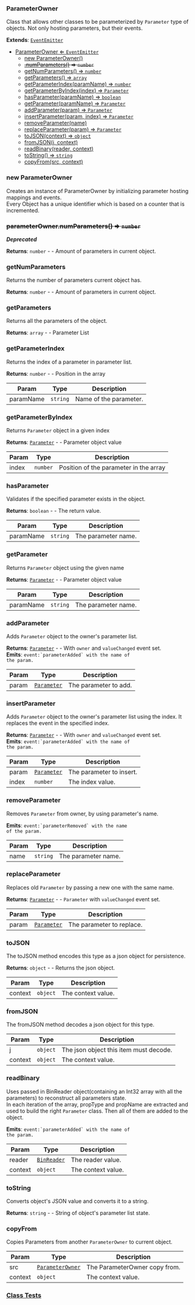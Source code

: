 <a name="ParameterOwner"></a>

### ParameterOwner 
Class that allows other classes to be parameterized by `Parameter` type of objects.
Not only hosting parameters, but their events.


**Extends**: <code>[EventEmitter](api/Utilities/EventEmitter.md)</code>  

* [ParameterOwner ⇐ <code>EventEmitter</code>](#ParameterOwner)
    * [new ParameterOwner()](#new-ParameterOwner)
    * ~~[.numParameters()](#ParameterOwner+numParameters) ⇒ <code>number</code>~~
    * [getNumParameters() ⇒ <code>number</code>](#getNumParameters)
    * [getParameters() ⇒ <code>array</code>](#getParameters)
    * [getParameterIndex(paramName) ⇒ <code>number</code>](#getParameterIndex)
    * [getParameterByIndex(index) ⇒ <code>Parameter</code>](#getParameterByIndex)
    * [hasParameter(paramName) ⇒ <code>boolean</code>](#hasParameter)
    * [getParameter(paramName) ⇒ <code>Parameter</code>](#getParameter)
    * [addParameter(param) ⇒ <code>Parameter</code>](#addParameter)
    * [insertParameter(param, index) ⇒ <code>Parameter</code>](#insertParameter)
    * [removeParameter(name)](#removeParameter)
    * [replaceParameter(param) ⇒ <code>Parameter</code>](#replaceParameter)
    * [toJSON(context) ⇒ <code>object</code>](#toJSON)
    * [fromJSON(j, context)](#fromJSON)
    * [readBinary(reader, context)](#readBinary)
    * [toString() ⇒ <code>string</code>](#toString)
    * [copyFrom(src, context)](#copyFrom)

<a name="new_ParameterOwner_new"></a>

### new ParameterOwner
Creates an instance of ParameterOwner by initializing parameter hosting mappings and events.
<br>
Every Object has a unique identifier which is based on a counter that is incremented.

<a name="ParameterOwner+numParameters"></a>

### ~~parameterOwner.numParameters() ⇒ <code>number</code>~~
***Deprecated***


**Returns**: <code>number</code> - - Amount of parameters in current object.  
<a name="ParameterOwner+getNumParameters"></a>

### getNumParameters
Returns the number of parameters current object has.


**Returns**: <code>number</code> - - Amount of parameters in current object.  
<a name="ParameterOwner+getParameters"></a>

### getParameters
Returns all the parameters of the object.


**Returns**: <code>array</code> - - Parameter List  
<a name="ParameterOwner+getParameterIndex"></a>

### getParameterIndex
Returns the index of a parameter in parameter list.


**Returns**: <code>number</code> - - Position in the array  

| Param | Type | Description |
| --- | --- | --- |
| paramName | <code>string</code> | Name of the parameter. |

<a name="ParameterOwner+getParameterByIndex"></a>

### getParameterByIndex
Returns `Parameter` object in a given index


**Returns**: <code>[Parameter](api/SceneTree/Parameters/Parameter.md)</code> - - Parameter object value  

| Param | Type | Description |
| --- | --- | --- |
| index | <code>number</code> | Position of the parameter in the array |

<a name="ParameterOwner+hasParameter"></a>

### hasParameter
Validates if the specified parameter exists in the object.


**Returns**: <code>boolean</code> - - The return value.  

| Param | Type | Description |
| --- | --- | --- |
| paramName | <code>string</code> | The parameter name. |

<a name="ParameterOwner+getParameter"></a>

### getParameter
Returns `Parameter` object using the given name


**Returns**: <code>[Parameter](api/SceneTree/Parameters/Parameter.md)</code> - - Parameter object value  

| Param | Type | Description |
| --- | --- | --- |
| paramName | <code>string</code> | The parameter name. |

<a name="ParameterOwner+addParameter"></a>

### addParameter
Adds `Parameter` object to the owner's parameter list.


**Returns**: <code>[Parameter](api/SceneTree/Parameters/Parameter.md)</code> - - With `owner` and `valueChanged` event set.  
**Emits**: <code>event:&#x60;parameterAdded&#x60; with the name of the param.</code>  

| Param | Type | Description |
| --- | --- | --- |
| param | <code>[Parameter](api/SceneTree/Parameters/Parameter.md)</code> | The parameter to add. |

<a name="ParameterOwner+insertParameter"></a>

### insertParameter
Adds `Parameter` object to the owner's parameter list using the index.
It replaces the event in the specified index.


**Returns**: <code>[Parameter](api/SceneTree/Parameters/Parameter.md)</code> - - With `owner` and `valueChanged` event set.  
**Emits**: <code>event:&#x60;parameterAdded&#x60; with the name of the param.</code>  

| Param | Type | Description |
| --- | --- | --- |
| param | <code>[Parameter](api/SceneTree/Parameters/Parameter.md)</code> | The parameter to insert. |
| index | <code>number</code> | The index value. |

<a name="ParameterOwner+removeParameter"></a>

### removeParameter
Removes `Parameter` from owner, by using parameter's name.


**Emits**: <code>event:&#x60;parameterRemoved&#x60; with the name of the param.</code>  

| Param | Type | Description |
| --- | --- | --- |
| name | <code>string</code> | The parameter name. |

<a name="ParameterOwner+replaceParameter"></a>

### replaceParameter
Replaces old `Parameter` by passing a new one with the same name.


**Returns**: <code>[Parameter](api/SceneTree/Parameters/Parameter.md)</code> - - `Parameter` with `valueChanged` event set.  

| Param | Type | Description |
| --- | --- | --- |
| param | <code>[Parameter](api/SceneTree/Parameters/Parameter.md)</code> | The parameter to replace. |

<a name="ParameterOwner+toJSON"></a>

### toJSON
The toJSON method encodes this type as a json object for persistence.


**Returns**: <code>object</code> - - Returns the json object.  

| Param | Type | Description |
| --- | --- | --- |
| context | <code>object</code> | The context value. |

<a name="ParameterOwner+fromJSON"></a>

### fromJSON
The fromJSON method decodes a json object for this type.



| Param | Type | Description |
| --- | --- | --- |
| j | <code>object</code> | The json object this item must decode. |
| context | <code>object</code> | The context value. |

<a name="ParameterOwner+readBinary"></a>

### readBinary
Uses passed in BinReader object(containing an Int32 array with all the parameters) to reconstruct all parameters state.
<br>
In each iteration of the array, propType and propName are extracted and
used to build the right `Parameter` class. Then all of them are added to the object.


**Emits**: <code>event:&#x60;parameterAdded&#x60; with the name of the param.</code>  

| Param | Type | Description |
| --- | --- | --- |
| reader | <code>[BinReader](api/SceneTree/BinReader.md)</code> | The reader value. |
| context | <code>object</code> | The context value. |

<a name="ParameterOwner+toString"></a>

### toString
Converts object's JSON value and converts it to a string.


**Returns**: <code>string</code> - - String of object's parameter list state.  
<a name="ParameterOwner+copyFrom"></a>

### copyFrom
Copies Parameters from another `ParameterOwner` to current object.



| Param | Type | Description |
| --- | --- | --- |
| src | [<code>ParameterOwner</code>](#ParameterOwner) | The ParameterOwner copy from. |
| context | <code>object</code> | The context value. |



### [Class Tests](api/SceneTree/ParameterOwner.test)